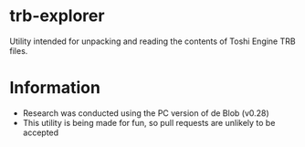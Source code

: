 # trb-explorer
Utility intended for unpacking and reading the contents of Toshi Engine TRB files.

# Information
- Research was conducted using the PC version of de Blob (v0.28)
- This utility is being made for fun, so pull requests are unlikely to be accepted
